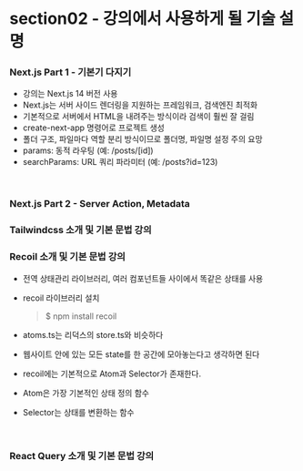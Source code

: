 # section02 - 강의에서 사용하게 될 기술 설명

### Next.js Part 1 - 기본기 다지기

- 강의는 Next.js 14 버전 사용
- Next.js는 서버 사이드 렌더링을 지원하는 프레임워크, 검색엔진 최적화
- 기본적으로 서버에서 HTML을 내려주는 방식이라 검색이 훨씬 잘 걸림
- create-next-app 명령어로 프로젝트 생성
- 폴더 구조, 파일마다 역할 분리 방식이므로 폴더명, 파일명 설정 주의 요망
- params: 동적 라우팅 (예: /posts/[id])
- searchParams: URL 쿼리 파라미터 (예: /posts?id=123)

<br>

### Next.js Part 2 - Server Action, Metadata

### Tailwindcss 소개 및 기본 문법 강의

### Recoil 소개 및 기본 문법 강의

- 전역 상태관리 라이브러리, 여러 컴포넌트들 사이에서 똑같은 상태를 사용

- recoil 라이브러리 설치
  >$ npm install recoil

- atoms.ts는 리덕스의 store.ts와 비슷하다
- 웹사이트 안에 있는 모든 state를 한 공간에 모아놓는다고 생각하면 된다
- recoil에는 기본적으로 Atom과 Selector가 존재한다.
- Atom은 가장 기본적인 상태 정의 함수
- Selector는 상태를 변환하는 함수
<br>

### React Query 소개 및 기본 문법 강의
